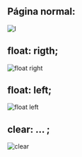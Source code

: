## Página normal:
![l](https://user-images.githubusercontent.com/62820033/87711910-4ffcdd80-c77e-11ea-984e-c85030930678.png)


## float: rigth;
![float right](https://user-images.githubusercontent.com/62820033/87711963-63a84400-c77e-11ea-97da-f35e6f6c6610.png)


## float: left;
![float left](https://user-images.githubusercontent.com/62820033/87712088-90f4f200-c77e-11ea-8936-581d6f81ccf8.png)


## clear: ... ;
![clear](https://user-images.githubusercontent.com/62820033/87712409-fb0d9700-c77e-11ea-837e-1b5d9054eb54.png)


